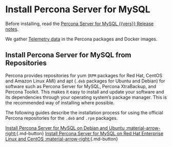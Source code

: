 # Install Percona Server for MySQL

Before installing, read the [Percona Server for MySQL {{vers}} Release notes](release-notes/release-notes-index.md).

We gather [Telemetry data] in the Percona packages and Docker images.

## Install Percona Server for MySQL from Repositories

Percona provides repositories for yum (`RPM` packages for Red Hat, CentOS and Amazon Linux AMI) and apt (`.deb` packages for Ubuntu and Debian) for software such as Percona Server for MySQL, Percona XtraBackup, and Percona Toolkit. This makes it easy to install and update your software and its dependencies through your operating system’s package manager. This is the recommended way of installing where possible.

The following guides describe the installation process for using the official Percona repositories for the `.deb` and `.rpm` packages.

[Install Percona Server for MySQL on Debian and Ubuntu :material-arrow-right:](apt-repo.md){.md-button}        [Install Percona Server for MySQL on Red Hat Enterprise Linux and CentOS :material-arrow-right:](yum-repo.md){.md-button}

[Telemetry data]: telemetry.md

